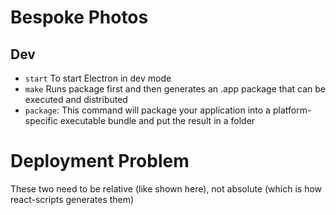 # Bespoke Photos

## Dev
* `start` To start Electron in dev mode
* `make` Runs package first and then generates an .app package that can be executed and distributed
* `package`: This command will package your application into a platform-specific executable bundle and put the result in a folder

# Deployment Problem
These two need to be relative (like shown here), not absolute (which is how react-scripts generates them)
<script defer="defer" src="static/js/main.d77253ae.js"></script>
<link href="static/css/main.3486ab33.css" rel="stylesheet">
